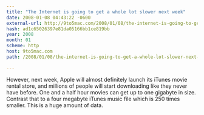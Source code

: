 ```yaml
---
title: "The Internet is going to get a whole lot slower next week"
date: 2008-01-08 04:43:22 -0600
external-url: http://9to5mac.com/2008/01/08/the-internet-is-going-to-get-a-whole-lot-slower-next-week/
hash: ad1c65026397e81da05166bb1ce819bb
year: 2008
month: 01
scheme: http
host: 9to5mac.com
path: /2008/01/08/the-internet-is-going-to-get-a-whole-lot-slower-next-week/

---
```


However, next week, Apple will almost definitely launch its iTunes movie rental store, and millions of people will start downloading like they never have before.  One and a half hour movies can get up to one gigabyte in size.  Contrast that to a four megabyte iTunes music file which is 250 times smaller.  This is a huge amount of data.
